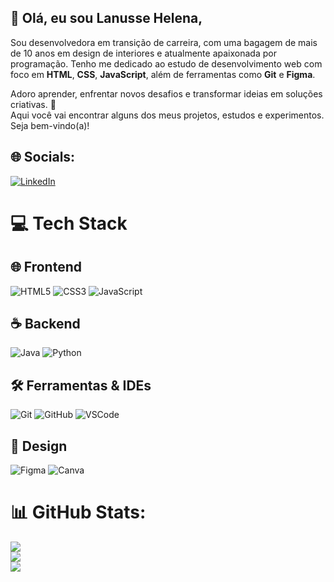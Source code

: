 ## 👋 Olá, eu sou Lanusse Helena,

Sou desenvolvedora em transição de carreira, com uma bagagem de mais de 10 anos em design de interiores e atualmente apaixonada por programação. Tenho me dedicado ao estudo de desenvolvimento web com foco em **HTML**, **CSS**, **JavaScript**, além de ferramentas como **Git** e **Figma**. 

Adoro aprender, enfrentar novos desafios e transformar ideias em soluções criativas. 🚀  
Aqui você vai encontrar alguns dos meus projetos, estudos e experimentos. Seja bem-vindo(a)!


## 🌐 Socials:
[![LinkedIn](https://img.shields.io/badge/LinkedIn-%230077B5.svg?logo=linkedin&logoColor=white)](https://www.linkedin.com/in/lanusse-silveira/)

# 💻 Tech Stack

## 🌐 Frontend
![HTML5](https://img.shields.io/badge/html5-%23E34F26.svg?style=for-the-badge&logo=html5&logoColor=white)
![CSS3](https://img.shields.io/badge/css3-%231572B6.svg?style=for-the-badge&logo=css3&logoColor=white)
![JavaScript](https://img.shields.io/badge/javascript-%23323330.svg?style=for-the-badge&logo=javascript&logoColor=%23F7DF1E)

## ☕ Backend
![Java](https://img.shields.io/badge/java-%23ED8B00.svg?style=for-the-badge&logo=openjdk&logoColor=white)
![Python](https://img.shields.io/badge/python-%2314354C.svg?style=for-the-badge&logo=python&logoColor=white)

## 🛠️ Ferramentas & IDEs
![Git](https://img.shields.io/badge/git-%23F05033.svg?style=for-the-badge&logo=git&logoColor=white)
![GitHub](https://img.shields.io/badge/github-%23121011.svg?style=for-the-badge&logo=github&logoColor=white)
![VSCode](https://img.shields.io/badge/vscode-%23007ACC.svg?style=for-the-badge&logo=visual-studio-code&logoColor=white)

## 🎨 Design
![Figma](https://img.shields.io/badge/figma-%23F24E1E.svg?style=for-the-badge&logo=figma&logoColor=white)
![Canva](https://img.shields.io/badge/Canva-%2300C4CC.svg?style=for-the-badge&logo=Canva&logoColor=white)


# 📊 GitHub Stats:
![](https://github-readme-stats.vercel.app/api?username=lanussehelena&theme=dark&hide_border=false&include_all_commits=false&count_private=false)<br/>
![](https://github-readme-streak-stats.herokuapp.com/?user=lanussehelena&theme=dark&hide_border=false)<br/>
![](https://github-readme-stats.vercel.app/api/top-langs/?username=lanusseheena&theme=dark&hide_border=false&include_all_commits=false&count_private=false&layout=compact)
